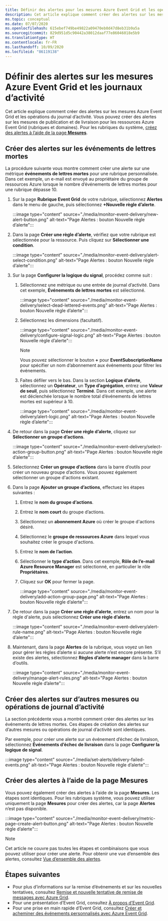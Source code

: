 ```yaml
---
title: Définir des alertes pour les mesures Azure Event Grid et les opérations du journal d’activité
description: Cet article explique comment créer des alertes sur les mesures Azure Event Grid et les opérations du journal d’activité.
ms.topic: conceptual
ms.date: 07/07/2020
ms.openlocfilehash: 615ebef749be49822a09470eb0d47d8eb31b9a5a
ms.sourcegitcommit: 829d951d5c90442a38012daaf77e86046018e5b9
ms.translationtype: HT
ms.contentlocale: fr-FR
ms.lasthandoff: 10/09/2020
ms.locfileid: "86119138"
---
```

# <a name="set-alerts-on-azure-event-grid-metrics-and-activity-logs"></a>Définir des alertes sur les mesures Azure Event Grid et les journaux d’activité
Cet article explique comment créer des alertes sur les mesures Azure Event Grid et les opérations du journal d’activité. Vous pouvez créer des alertes sur les mesures de publication et de livraison pour les ressources Azure Event Grid (rubriques et domaines). Pour les rubriques du système, [créez des alertes à l’aide de la page **Mesures**](#create-alerts-using-the-metrics-page).

## <a name="create-alerts-on-dead-lettered-events"></a>Créer des alertes sur les événements de lettres mortes
La procédure suivante vous montre comment créer une alerte sur une métrique **événements de lettres mortes** pour une rubrique personnalisée. Dans cet exemple, un e-mail est envoyé au propriétaire du groupe de ressources Azure lorsque le nombre d’événements de lettres mortes pour une rubrique dépasse 10. 

1. Sur la page **Rubrique Event Grid** de votre rubrique, sélectionnez **Alertes** dans le menu de gauche, puis sélectionnez **+Nouvelle règle d’alerte**. 

    :::image type="content" source="./media/monitor-event-delivery/new-alert-button.png" alt-text="Page Alertes : bouton Nouvelle règle d’alerte":::
2. Dans la page **Créer une règle d’alerte**, vérifiez que votre rubrique est sélectionnée pour la ressource. Puis cliquez sur **Sélectionner une condition**. 

    :::image type="content" source="./media/monitor-event-delivery/alert-select-condition.png" alt-text="Page Alertes : bouton Nouvelle règle d’alerte":::    
3. Sur la page **Configurer la logique du signal**, procédez comme suit :
    1. Sélectionnez une métrique ou une entrée de journal d’activité. Dans cet exemple, **Événements de lettres mortes** est sélectionné. 

        :::image type="content" source="./media/monitor-event-delivery/select-dead-lettered-events.png" alt-text="Page Alertes : bouton Nouvelle règle d’alerte":::        
    2. Sélectionnez les dimensions (facultatif). 
        
        :::image type="content" source="./media/monitor-event-delivery/configure-signal-logic.png" alt-text="Page Alertes : bouton Nouvelle règle d’alerte":::        

        > [!NOTE]
        > Vous pouvez sélectionner le bouton **+** pour **EventSubscriptionName** pour spécifier un nom d’abonnement aux événements pour filtrer les événements. 
    3. Faites défiler vers le bas. Dans la section **Logique d’alerte**, sélectionnez un **Opérateur**, un **Type d’agrégation**, entrez une **Valeur de seuil**, puis sélectionnez **Terminé**. Dans cet exemple, une alerte est déclenchée lorsque le nombre total d’événements de lettres mortes est supérieur à 10. 
    
        :::image type="content" source="./media/monitor-event-delivery/alert-logic.png" alt-text="Page Alertes : bouton Nouvelle règle d’alerte":::                
4. De retour dans la page **Créer une règle d’alerte**, cliquez sur **Sélectionner un groupe d’actions**.

    :::image type="content" source="./media/monitor-event-delivery/select-action-group-button.png" alt-text="Page Alertes : bouton Nouvelle règle d’alerte":::
5. Sélectionnez **Créer un groupe d’actions** dans la barre d’outils pour créer un nouveau groupe d’actions. Vous pouvez également sélectionner un groupe d'actions existant.        
6. Dans la page **Ajouter un groupe d’actions**, effectuez les étapes suivantes :
    1. Entrez le **nom du groupe d’actions**.
    1. Entrez le **nom court** du groupe d’actions.
    1. Sélectionnez un **abonnement Azure** où créer le groupe d'actions désiré.
    1. Sélectionnez le **groupe de ressources Azure** dans lequel vous souhaitez créer le groupe d'actions.
    1. Entrez le **nom de l’action**. 
    1. Sélectionner le **type d’action**. Dans cet exemple, **Rôle de l’e-mail Azure Resource Manager** est sélectionné, en particulier le rôle **Propriétaires**. 
    1. Cliquez sur **OK** pour fermer la page. 
    
        :::image type="content" source="./media/monitor-event-delivery/add-action-group-page.png" alt-text="Page Alertes : bouton Nouvelle règle d’alerte":::                   
7. De retour dans la page **Créer une règle d’alerte**, entrez un nom pour la règle d'alerte, puis sélectionnez **Créer une règle d’alerte**.

    :::image type="content" source="./media/monitor-event-delivery/alert-rule-name.png" alt-text="Page Alertes : bouton Nouvelle règle d’alerte":::  
8. Maintenant, dans la page **Alertes** de la rubrique, vous voyez un lien pour gérer les règles d’alerte si aucune alerte n’est encore présente. S’il existe des alertes, sélectionnez **Règles d’alerte manager** dans la barre d’outils.  

    :::image type="content" source="./media/monitor-event-delivery/manage-alert-rules.png" alt-text="Page Alertes : bouton Nouvelle règle d’alerte":::

## <a name="create-alerts-on-other-metrics-or-activity-log-operations"></a>Créer des alertes sur d’autres mesures ou opérations de journal d’activité
La section précédente vous a montré comment créer des alertes sur les événements de lettres mortes. Ces étapes de création des alertes sur d’autres mesures ou opérations de journal d’activité sont identiques. 

Par exemple, pour créer une alerte sur un événement d’échec de livraison, sélectionnez **Événements d’échec de livraison** dans la page **Configurer la logique de signal**. 

:::image type="content" source="./media/set-alerts/delivery-failed-events.png" alt-text="Page Alertes : bouton Nouvelle règle d’alerte":::


## <a name="create-alerts-using-the-metrics-page"></a>Créer des alertes à l’aide de la page Mesures
Vous pouvez également créer des alertes à l’aide de la page **Mesures**. Les étapes sont identiques. Pour les rubriques système, vous pouvez utiliser uniquement la page **Mesures** pour créer des alertes, car la page **Alertes** n’est pas disponible. 

:::image type="content" source="./media/monitor-event-delivery/metric-page-create-alert-button.png" alt-text="Page Alertes : bouton Nouvelle règle d’alerte":::   
    

> [!NOTE]
> Cet article ne couvre pas toutes les étapes et combinaisons que vous pouvez utiliser pour créer une alerte. Pour obtenir une vue d’ensemble des alertes, consultez [Vue d’ensemble des alertes](../azure-monitor/platform/alerts-metric.md).

## <a name="next-steps"></a>Étapes suivantes

* Pour plus d’informations sur la remise d’événements et sur les nouvelles tentatives, consultez [Remise et nouvelle tentative de remise de messages avec Azure Grid](delivery-and-retry.md).
* Pour une présentation d’Event Grid, consultez [À propos d’Event Grid](overview.md).
* Pour une prise en main rapide d’Event Grid, consultez [Créer et acheminer des événements personnalisés avec Azure Event Grid](custom-event-quickstart.md).
